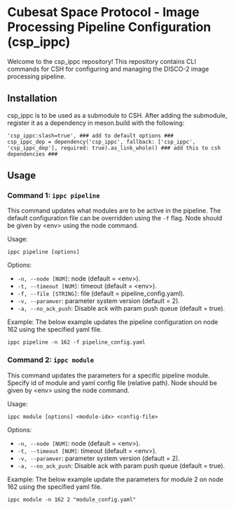 # Cubesat Space Protocol - Image Processing Pipeline Configuration (csp_ippc)

Welcome to the csp_ippc repository! This repository contains CLI commands for CSH for configuring and managing the DISCO-2 image processing pipeline.

## Installation

csp_ippc is to be used as a submodule to CSH. After adding the submodule, register it as a dependency in meson.build with the following:

```
'csp_ippc:slash=true', ### add to default options ###
csp_ippc_dep = dependency('csp_ippc', fallback: ['csp_ippc', 'csp_ippc_dep'], required: true).as_link_whole() ### add this to csh dependencies ###
```

## Usage

### Command 1: `ippc pipeline`

This command updates what modules are to be active in the pipeline.
The default configuration file can be overridden using the `-f` flag.
Node should be given by \<env\> using the node command.

Usage:

```
ippc pipeline [options]
```

Options:

- `-n, --node [NUM]`: node (default = \<env\>).
- `-t, --timeout [NUM]`: timeout (default = \<env\>).
- `-f, --file [STRING]`: file (default = pipeline_config.yaml).
- `-v, --paramver`: parameter system version (default = 2).
- `-a, --no_ack_push`: Disable ack with param push queue (default = true).

Example:
The below example updates the pipeline configuration on node 162 using the specified yaml file.

```
ippc pipeline -n 162 -f pipeline_config.yaml
```

### Command 2: `ippc module`

This command updates the parameters for a specific pipeline module.
Specify id of module and yaml config file (relative path).
Node should be given by \<env\> using the node command.

Usage:

```
ippc module [options] <module-idx> <config-file>
```

Options:

- `-n, --node [NUM]`: node (default = \<env\>).
- `-t, --timeout [NUM]`: timeout (default = \<env\>).
- `-v, --paramver`: parameter system version (default = 2).
- `-a, --no_ack_push`: Disable ack with param push queue (default = true).

Example:
The below example update the parameters for module 2 on node 162 using the specified yaml file.

```
ippc module -n 162 2 "module_config.yaml"
```
